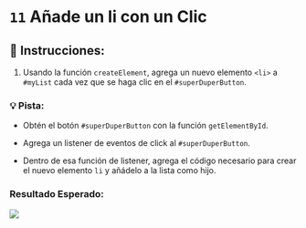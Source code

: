 # `11` Añade un li con un Clic

## 📝 Instrucciones:

1. Usando la función `createElement`, agrega un nuevo elemento `<li>` a `#myList` cada vez que se haga clic en el `#superDuperButton`.

### 💡 Pista:

- Obtén el botón `#superDuperButton` con la función `getElementById`.

- Agrega un listener de eventos de click al `#superDuperButton`.

- Dentro de esa función de listener, agrega el código necesario para crear el nuevo elemento `li` y añádelo a la lista como hijo.

### Resultado Esperado:

![](http://i.imgur.com/Uv5q1tB.gif"")
